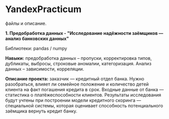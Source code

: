 # YandexPracticum
 файлы и описание.
 
**1. Предобработка данных - "Исследование надёжности заёмщиков — анализ банковских данных"**

Библиотеки: pandas / numpy

**Навыки:** предобработка данных – пропуски, корректировка типов, дубликаты, выбросы, строковые аномалии, категоризация.
Анализ данных – зависимости, корреляции.

**Описание проекта:** заказчик — кредитный отдел банка. Нужно разобраться, влияет ли семейное положение и количество детей клиента на факт погашения кредита в срок. Входные данные от банка — статистика о платёжеспособности клиентов. Результаты исследования будут учтены при построении модели кредитного скоринга — специальной системы, которая оценивает способность потенциального заёмщика вернуть кредит банку.


